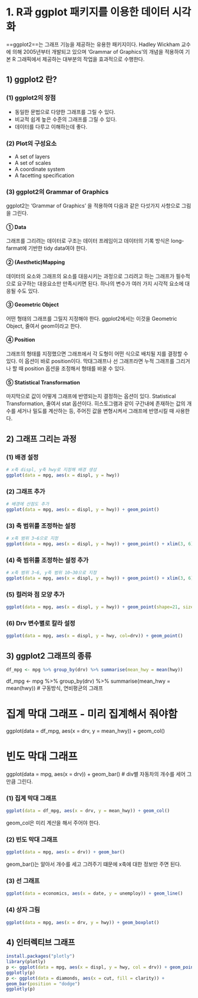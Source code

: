 # 1. R과 ggplot 패키지를 이용한 데이터 시각화

==ggplot2==는 그래프 기능을 제공하는 유용한 패키지이다. Hadley Wickham 교수에 의해 2005년부터 개발되고 있으며 ‘Grammar of Graphics’의 개념을 적용하여 기본 R 그래픽에서 제공하는 대부분의 작업을 효과적으로 수행한다.

## 1) ggplot2 란?

### (1) ggplot2의 장점

* 동일한 문법으로 다양한 그래프를 그릴 수 있다.
* 비교적 쉽게 높은 수준의 그래프를 그릴 수 있다.
* 데이터를 다루고 이해하는데 좋다.

### (2) Plot의 구성요소

* A set of layers
* A set of scales
* A coordinate system
* A facetting specification

### (3) ggplot2의 Grammar of Graphics

ggplot2는 ‘Grammar of Graphics’ 을 적용하여 다음과 같은 다섯가지 사항으로 그림을 그린다.
#### ① **Data**
그래프를 그리려는 데이터로 구조는 데이터 프레임이고 데이터의 기록 방식은 long-farmat에 기반한 tidy data여야 한다.

#### ② **(Aesthetic)Mapping**
데이터의 요소와 그래프의 요소를 대응시키는 과정으로 그리려고 하는 그래프가 필수적으로 요구하는 대응요소만 만족시키면 된다. 하나의 변수가 여러 가지 시각적 요소에 대응될 수도 있다.
#### ③ **Geometric Object**
어떤 형태의 그래프를 그릴지 지정해야 한다. ggplot2에서는 이것을 Geometric Object, 줄여서 geom이라고 한다.
#### ④ **Position**
그래프의 형태를 지정했으면 그래프에서 각 도형이 어떤 식으로 배치될 지를 결정할 수 있다. 이 옵션이 바로 position이다. 막대그래프나 선 그래프라면 누적 그래프를 그리거나 할 때 position 옵션을 조정해서 형태를 바꿀 수 있다.
#### ⑤ **Statistical Transformation**
마지막으로 값이 어떻게 그래프에 반영되는지 결정하는 옵션이 있다. Statistical Transformation, 줄여서 stat 옵션이다. 히스토그램과 같이 구간내에 존재하는 값의 개수를 세거나 밀도를 계산하는 등, 주어진 값을 변형시켜서 그래프에 반영시킬 때 사용한다.

## 2) 그래프 그리는 과정

### (1) 배경 설정

```R
# x축 displ, y축 hwy로 지정해 배경 생성
ggplot(data = mpg, aes(x = displ, y = hwy))
```



### (2) 그래프 추가

```R
# 배경에 산점도 추가
ggplot(data = mpg, aes(x = displ, y = hwy)) + geom_point()
```



### (3) 축 범위를 조정하는 설정

```R
# x축 범위 3~6으로 지정
ggplot(data = mpg, aes(x = displ, y = hwy)) + geom_point() + xlim(3, 6)
```



### (4) 축 범위를 조정하는 설정 추가

```R
# x축 범위 3~6, y축 범위 10~30으로 지정
ggplot(data = mpg, aes(x = displ, y = hwy)) + geom_point() + xlim(3, 6) + ylim(10, 30)
```



### (5) 컬러와 점 모양 추가

```R
ggplot(data = mpg, aes(x = displ, y = hwy)) + geom_point(shape=21, size=6, colour="blue") + xlim(3, 6) + ylim(10, 30)
```



### (6) Drv 변수별로 칼라 설정

```R
ggplot(data = mpg, aes(x = displ, y = hwy, col=drv)) + geom_point()
```







## 3) ggplot2 그래프의 종류





```R
df_mpg <- mpg %>% group_by(drv) %>% summarise(mean_hwy = mean(hwy)) 
```

df_mpg <- mpg %>% group_by(drv) %>% summarise(mean_hwy = mean(hwy)) # 구동방식, 연비평균의 그래프 

# 집계 막대 그래프 - 미리 집계해서 줘야함
ggplot(data = df_mpg, aes(x = drv, y = mean_hwy)) + geom_col()

# 빈도 막대 그래프
ggplot(data = mpg, aes(x = drv)) + geom_bar() # div별 자동차의 개수를 세어 그만큼 그린다. 

### (1) 집계 막대 그래프
```R
ggplot(data = df_mpg, aes(x = drv, y = mean_hwy)) + geom_col()
```

geom_col은 미리 계산을 해서 주어야 한다. 

### (2) 빈도 막대 그래프
```R
ggplot(data = mpg, aes(x = drv)) + geom_bar()
```

geom_bar()는 알아서 개수를 세고 그려주기 떄문에 x축에 대한 정보만 주면 된다. 

### (3) 선 그래프

```R
ggplot(data = economics, aes(x = date, y = unemploy)) + geom_line()
```



### (4) 상자 그림

```R
ggplot(data = mpg, aes(x = drv, y = hwy)) + geom_boxplot()
```





## 4) 인터렉티브 그래프

```R
install.packages("plotly")
library(plotly)
p <- ggplot(data = mpg, aes(x = displ, y = hwy, col = drv)) + geom_point()
ggplotly(p)
p <- ggplot(data = diamonds, aes(x = cut, fill = clarity)) +
geom_bar(position = "dodge")
ggplotly(p)
```

